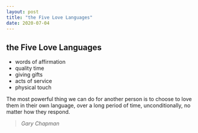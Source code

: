 ```yaml
---
layout: post
title: "the Five Love Languages"
date: 2020-07-04
---
```



## the Five Love Languages

- words of affirmation
- quality time
- giving gifts
- acts of service
- physical touch

The most powerful thing we can do for another person is to choose to love them in their own language, over a long period of time, unconditionally, no matter how they respond.

> _Gary Chapman_
